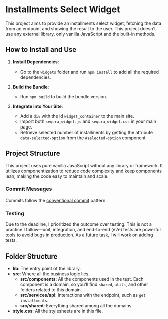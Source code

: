 # Installments Select Widget

This project aims to provide an installments select widget, fetching the data from an endpoint and showing the result to the user. This project doesn't use any external library, only vanilla JavaScript and the built-in methods.

## How to Install and Use

1. **Install Dependencies**:

   - Go to the `widgets` folder and run `npm install` to add all the required dependencies.

2. **Build the Bundle**:

   - Run `npm build` to build the bundle version.

3. **Integrate into Your Site**:
   - Add a `div` with the id `widget_container` to the main site.
   - Import both `sequra_widget.js` and `sequra_widget.css` in your main page.
   - Retrieve selected number of installments by getting the attribute `data-selected-option` from the `#selected-option` component

## Project Structure

This project uses pure vanilla JavaScript without any library or framework. It utilizes componentization to reduce code complexity and keep components lean, making the code easy to maintain and scale.

### Commit Messages

Commits follow the [conventional commit](https://www.conventionalcommits.org/en/v1.0.0/) pattern.

### Testing

Due to the deadline, I prioritized the outcome over testing. This is not a practice I follow—unit, integration, and end-to-end (e2e) tests are powerful tools to avoid bugs in production. As a future task, I will work on adding tests.

## Folder Structure

- **lib**: The entry point of the library.
- **src**: Where all the business logic lies.
  - **src/components**: All the components used in the test. Each component is a domain, so you'll find `shared`, `utils`, and other folders related to this domain.
  - **src/services/api**: Interactions with the endpoint, such as `get installments`.
  - **src/shared**: Everything shared among all the domains.
- **style.css**: All the stylesheets are in this file.
